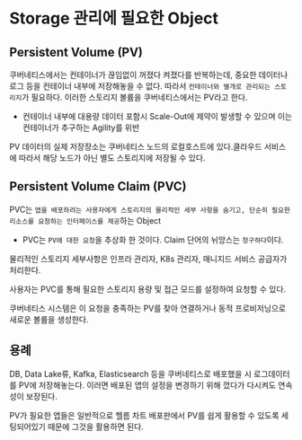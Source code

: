 # Storage 관리에 필요한 Object

## Persistent Volume (PV)

쿠버네티스에서는 컨테이너가 끊임없이 꺼졌다 켜졌다를 반복하는데, 중요한 데이터나 로그 등을 컨테이너 내부에 저장해놓을 수 없다. 따라서 `컨테이너와 별개로 관리되는 스토리지`가 필요하다. 이러한 스토리지 볼륨을 쿠버네티스에서는 PV라고 한다.

- 컨테이너 내부에 대용량 데이터 포함시 Scale-Out에 제약이 발생할 수 있으며 이는 컨테이너가 추구하는 Agility를 위반

PV 데이터의 실제 저장장소는 쿠버네티스 노드의 로컬호스트에 있다.클라우드 서비스에 따라서 해당 노드가 아닌 별도 스토리지에 저장될 수 있다.

## Persistent Volume Claim (PVC)

PVC는 `앱을 배포하려는 사용자에게 스토리지의 물리적인 세부 사항을 숨기고, 단순히 필요한 리소스를 요청하는 인터페이스를 제공`하는 Object

- PVC는 `PV에 대한 요청`을 추상화 한 것이다. Claim 단어의 뉘앙스는 `청구하다`이다.

물리적인 스토리지 세부사항은 인프라 관리자, K8s 관리자, 매니지드 서비스 공급자가 처리한다.

사용자는 PVC를 통해 필요한 스토리지 용량 및 접근 모드를 설정하여 요청할 수 있다.

쿠버네티스 시스템은 이 요청을 충족하는 PV를 찾아 연결하거나 동적 프로비저닝으로 새로운 볼륨을 생성한다.

## 용례

DB, Data Lake류, Kafka, Elasticsearch 등을 쿠버네티스로 배포했을 시 로그데이터를 PV에 저장해놓는다. 이러면 배포된 앱의 설정을 변경하기 위해 껐다가 다시켜도 연속성이 보장된다.

PV가 필요한 앱들은 일반적으로 헬름 차트 배포판에서 PV를 쉽게 활용할 수 있도록 세팅되어있기 때문에 그것을 활용하면 된다.

